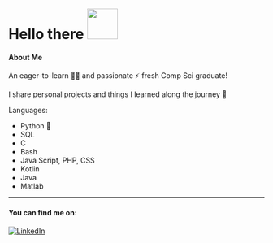 # Hello there <img src="https://media3.giphy.com/media/YSNTUguOMvWiIY4TQx/giphy.gif" width="60" height="60">

#### About Me
An eager-to-learn 🐱‍💻 and passionate ⚡ fresh Comp Sci graduate!

I share personal projects and things I learned along the journey 🎈


Languages:
* Python 🐍
* SQL
* C
* Bash
* Java Script, PHP, CSS
* Kotlin
* Java
* Matlab

_____________
#### You can find me on:

[![LinkedIn](https://img.shields.io/badge/%20-LinkedIn%20-blue)](https://www.linkedin.com/in/deem-alqudaimi/)
